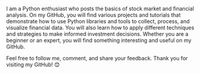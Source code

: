 I am a Python enthusiast who posts the basics of stock market and financial analysis. On my GitHub, you will find various projects and tutorials 
that demonstrate how to use Python libraries and tools to collect, process, and visualize financial data. You will also learn how to apply different techniques 
and strategies to make informed investment decisions. Whether you are a beginner or an expert, you will find something interesting and useful on my GitHub. 

Feel free to follow me, comment, and share your feedback. Thank you for visiting my GitHub! 😊
